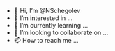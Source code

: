 - 👋 Hi, I’m @NSchegolev
- 👀 I’m interested in ...
- 🌱 I’m currently learning ...
- 💞️ I’m looking to collaborate on ...
- 📫 How to reach me ...

<!---[README.md](https://github.com/NSchegolev/NSchegolev/files/7776951/README.md)

NSchegolev/NSchegolev is a ✨ special ✨ repository because its `README.md` (this file) appears on your GitHub profile.
You can click the Preview link to take a look at your changes.
--->
